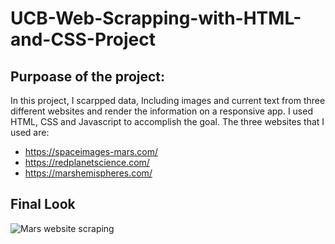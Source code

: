 # UCB-Web-Scrapping-with-HTML-and-CSS-Project
## Purpoase of the project:
In this project, I scarpped data, Including images and current text from three different websites and render the information on a responsive app. I used HTML, CSS and Javascript to accomplish the goal. The three websites that I used are: 
- https://spaceimages-mars.com/
- https://redplanetscience.com/
- https://marshemispheres.com/

## Final Look
![Mars website scraping](https://user-images.githubusercontent.com/69255270/120874716-c18f7700-c55c-11eb-82ab-2b8b963c26ac.jpg)
